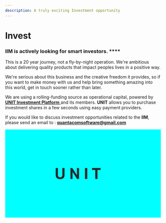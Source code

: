```yaml
---
description: A truly exciting Investment opportunity
---
```


# Invest

### **IIM** is actively looking for smart investors. ****

This is a 20 year journey, not a fly-by-night operation. We're ambitious about delivering quality products that impact peoples lives in a positive way.

We're serious about this business and the creative freedom it provides, so if you want to make money with us and help bring something amazing into this world, get in touch sooner rather than later.

We are using a rolling-funding source as operational capital, powered by [**UNIT Investment Platform** ](https://unit.quantacom.co)and its members. **UNIT** allows you to purchase investment shares in a few seconds using easy payment providers.

If you would like to discuss investment opportunities related to the **IIM**, please send an email to : **quantacomsoftware@gmail.com**

![UNIT Investment Platform](../../.gitbook/assets/iim-electric-vehicle-sybsystems-4.png)



